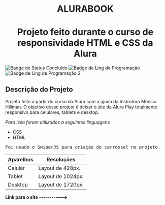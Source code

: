 <h1 align="center"> ALURABOOK </h1>

<h1 align="center"> Projeto feito durante o curso de responsividade HTML e CSS da Alura </h1>

![Badge de Status Concluido](https://img.shields.io/badge/STATUS-CONCLUIDO-brightgreen?style=for-the-badge&logo=appveyor)
![Badge de Ling de Programação](https://img.shields.io/badge/LING-HTML-orange?style=for-the-badge&logo=appveyor)
![Badge de Ling de Programação 2](https://img.shields.io/badge/LING-CSS-blue?style=for-the-badge&logo=appveyor)


<h2>Descrição do Projeto</h2>

<p>Projeto feito a partir do curso da Alura com a ajuda da Instrutora Mônica Hillman. O objetivo desse projeto é deixar o site da Alura Play totalmente responsivo para celulares, tablets e desktop.</p>

*Para isso foram utilizados a seguintes linguagens*

- CSS 
- HTML

<kbd>Foi usado o SwiperJS para criação do carrossel no projeto.</kbd>

| Aparelhos | Resoluções |
| ------ | ----------- |
| Celular   | Layout de 428px.|
| Tablet | Layout de 1024px. |
| Desktop | Layout de 1720px. |

**Link para o site ----------->** 




